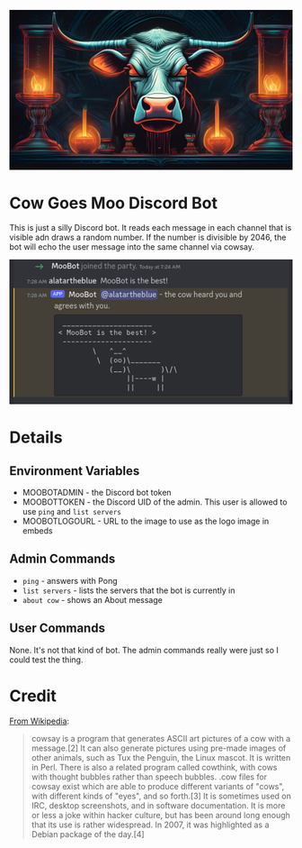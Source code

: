 ![Cow Goes Moo Banner](CowGoesMooBanner.jpg)
# Cow Goes Moo Discord Bot
This is just a silly Discord bot. It reads each message in each channel that is visible adn draws a random number. If the number is divisible by 2046, the bot will echo the user message into the same channel via cowsay.

![Cow Goes Moo is the best!](CowGoesMooIsTheBest.png)

# Details
## Environment Variables
* MOOBOTADMIN - the Discord bot token
* MOOBOTTOKEN - the Discord UID of the admin.  This user is allowed to use `ping` and `list servers`
* MOOBOTLOGOURL - URL to the image to use as the logo image in embeds

## Admin Commands
* `ping` - answers with Pong
* `list servers` - lists the servers that the bot is currently in
* `about cow` - shows an About message

## User Commands
None.  It's not that kind of bot.  The admin commands really were just so I could test the thing.

# Credit
[From Wikipedia](https://en.wikipedia.org/wiki/Cowsay):
> cowsay is a program that generates ASCII art pictures of a cow with a message.[2] It can also generate pictures using pre-made images of other animals, such as Tux the Penguin, the Linux mascot. It is written in Perl. There is also a related program called cowthink, with cows with thought bubbles rather than speech bubbles. .cow files for cowsay exist which are able to produce different variants of "cows", with different kinds of "eyes", and so forth.[3] It is sometimes used on IRC, desktop screenshots, and in software documentation. It is more or less a joke within hacker culture, but has been around long enough that its use is rather widespread. In 2007, it was highlighted as a Debian package of the day.[4] 
